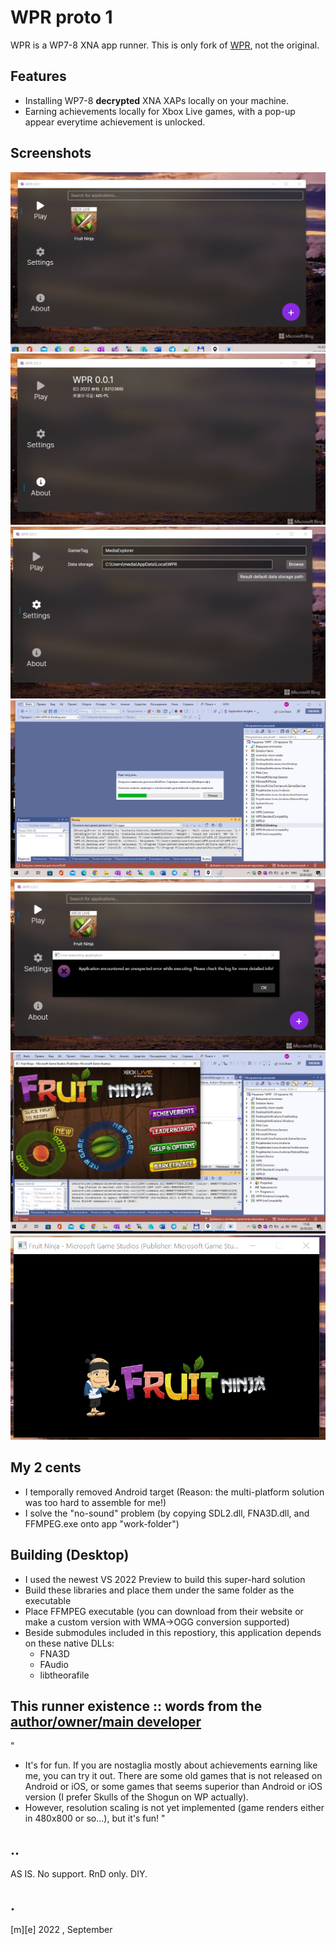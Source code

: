 # WPR proto 1

WPR is a WP7-8 XNA app runner. This is only fork of [WPR](https://github.com/8212369/WPR), not the original. 


## Features

- Installing WP7-8 **decrypted** XNA XAPs locally on your machine.
- Earning achievements locally for Xbox Live games, with a pop-up appear everytime achievement is unlocked.


## Screenshots

![Shot 1](Images/shot1.png)
![Shot 2](Images/shot2.png)
![Shot 3](Images/shot3.png)
![Shot 4](Images/shot4.png)
![Shot 5](Images/shot5.png)
![Shot 6](Images/shot6.png)
![Shot 7](Images/shot7.png)


## My 2 cents

- I temporally removed Android target (Reason: the multi-platform solution was too hard to assemble for me!)
- I solve the "no-sound" problem (by copying SDL2.dll, FNA3D.dll, and FFMPEG.exe onto app "work-folder")

    
## Building (Desktop) 

- I used the newest VS 2022 Preview to build this super-hard solution
- Build these libraries and place them under the same folder as the executable
- Place FFMPEG executable (you can download from their website or make a custom version with WMA->OGG conversion supported)
- Beside submodules included in this repostiory, this application depends on these native DLLs:
    * FNA3D
    * FAudio
    * libtheorafile 

    
## This runner existence :: words from the [author/owner/main developer](https://github.com/8212369/) 

"
- It's for fun. If you are nostaglia mostly about achievements earning like me, you can try it out. There are some old games that is not released on Android or iOS, or some games that seems superior than Android or iOS version (I prefer Skulls of the Shogun on WP actually).
- However, resolution scaling is not yet implemented (game renders either in 480x800 or so...), but it's fun!
"


## ..

AS IS. No support. RnD only. DIY.


## .

[m][e] 2022 , September


